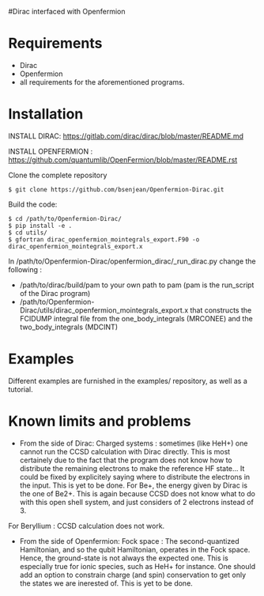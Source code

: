 #Dirac interfaced with Openfermion

# Requirements

- Dirac 
- Openfermion
- all requirements for the aforementioned programs.

# Installation

INSTALL DIRAC: https://gitlab.com/dirac/dirac/blob/master/README.md

INSTALL OPENFERMION : https://github.com/quantumlib/OpenFermion/blob/master/README.rst 

Clone the complete repository
```
$ git clone https://github.com/bsenjean/Openfermion-Dirac.git
```

Build the code:
```
$ cd /path/to/Openfermion-Dirac/
$ pip install -e .
$ cd utils/
$ gfortran dirac_openfermion_mointegrals_export.F90 -o dirac_openfermion_mointegrals_export.x
```

In /path/to/Openfermion-Dirac/openfermion_dirac/_run_dirac.py change the following :
- /path/to/dirac/build/pam to your own path to pam (pam is the run_script of the Dirac program)
- /path/to/Openfermion-Dirac/utils/dirac_openfermion_mointegrals_export.x
  that constructs the FCIDUMP integral file from the one_body_integrals (MRCONEE) and the two_body_integrals (MDCINT)

# Examples

Different examples are furnished in the examples/ repository, as well as a tutorial.

# Known limits and problems

- From the side of Dirac: 
Charged systems : sometimes (like HeH+) one cannot run the CCSD calculation with Dirac directly.
                  This is most certainely due to the fact that the program does not know how to
                  distribute the remaining electrons to make the reference HF state...
                  It could be fixed by explicitely saying where to distribute the electrons in
                  the input. This is yet to be done.
                  For Be+, the energy given by Dirac is the one of Be2+. This is again because
                  CCSD does not know what to do with this open shell system, and just considers
                  of 2 electrons instead of 3.

For Beryllium : CCSD calculation does not work.

- From the side of Openfermion:
Fock space :  The second-quantized Hamiltonian, and so the qubit Hamiltonian,
              operates in the Fock space. Hence, the ground-state is not
              always the expected one. This is especially true for ionic species, 
              such as HeH+ for instance. One should add an option to constrain charge 
              (and spin) conservation to get only the states we are inerested of. 
              This is yet to be done.
